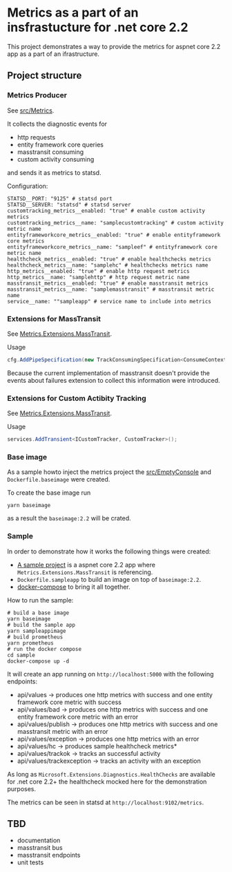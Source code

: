 # Metrics as a part of an insfrastucture for .net core 2.2

This project demonstrates a way to provide the metrics for aspnet core 2.2 app as a part of an ifrastructure.

## Project structure

### Metrics Producer

See [src/Metrics](src/Metrics).

It collects the diagnostic events for
 - http requests
 - entity framework core queries
 - masstransit consuming
 - custom activity consuming

and sends it as metrics to statsd.

Configuration:
```
STATSD__PORT: "9125" # statsd port
STATSD__SERVER: "statsd" # statsd server
customtracking_metrics__enabled: "true" # enable custom activity metrics
customtracking_metrics__name: "samplecustomtracking" # custom activity metric name
entityframeworkcore_metrics__enabled: "true" # enable entityframework core metrics
entityframeworkcore_metrics__name: "sampleef" # entityframework core metric name
healthcheck_metrics__enabled: "true" # enable healthchecks metrics
healthcheck_metrics__name: "samplehc" # healthchecks metrics name
http_metrics__enabled: "true" # enable http request metrics
http_metrics__name: "samplehttp" # http request metric name
masstransit_metrics__enabled: "true" # enable masstransit metrics
masstransit_metrics__name: "samplemasstransit" # masstransit metric name
service__name: ""sampleapp" # service name to include into metrics
```

### Extensions for MassTransit

See [Metrics.Extensions.MassTransit](src/Metrics.Extensions.MassTransit).

Usage
```c#
cfg.AddPipeSpecification(new TrackConsumingSpecification<ConsumeContext>());
```

Because the current implementation of masstransit doesn't provide the events about failures
extension to collect this information were introduced.

### Extensions for Custom Actibity Tracking

See [Metrics.Extensions.MassTransit](src/Metrics.Extensions.Tracking).

Usage
```c#
services.AddTransient<ICustomTracker, CustomTracker>();
```

### Base image

As a sample howto inject the metrics project the [src/EmptyConsole](src/EmptyConsole) and `Dockerfile.baseimage` were created.

To create the base image run
```
yarn baseimage
```

as a result the `baseimage:2.2` will be crated.

### Sample

In order to demonstrate how it works the following things were created:
 - [A sample project](sample/SampleApp) is a aspnet core 2.2 app where `Metrics.Extensions.MassTransit` is referencing.
 - `Dockerfile.sampleapp` to build an image on top of `baseimage:2.2`.
 - [docker-compose](sample/docker-compose.yml) to bring it all together.

How to run the sample:
```
# build a base image
yarn baseimage
# build the sample app
yarn sampleappimage
# build prometheus
yarn prometheus
# run the docker compose
cd sample
docker-compose up -d
```

It will create an app running on `http://localhost:5000` with the following endpoints:
 - api/values -> produces one http metrics with success and one entity framework core metric with success
 - api/values/bad -> produces one http metrics with success and one entity framework core metric with an error
 - api/values/publish -> produces one http metrics with success and one masstransit metric with an error
 - api/values/exception -> produces one http metrics with an error
 - api/values/hc -> produces sample healthcheck metrics*
 - api/values/trackok -> tracks an successful activity
 - api/values/trackexception -> tracks an activity with an exception

As long as `Microsoft.Extensions.Diagnostics.HealthChecks` are available for .net core 2.2+
the healthcheck mocked here for the demonstration purposes.

The metrics can be seen in statsd at `http://localhost:9102/metrics`.

## TBD

 - documentation
 - masstransit bus
 - masstransit endpoints
 - unit tests
